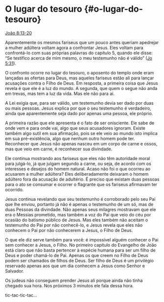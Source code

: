 # O lugar do tesouro {#o-lugar-do-tesouro}

[João 8:13-20](http://bibliaonline.com.br/acf/jo/8/13-20)

Aparentemente os mesmos fariseus que um pouco antes queriam apedrejar a mulher adúltera voltam agora a confrontar Jesus. Eles voltam para confrontá-lo com suas próprias palavras do capítulo 5, quando ele disse: “Se testifico acerca de mim mesmo, o meu testemunho não é válido” ([Jo 5:31](http://bibliaonline.com.br/acf/jo/5/31)).

O confronto ocorre no lugar do tesouro, o aposento do templo onde eram lançadas as ofertas para Deus, mas aqueles fariseus estão ali para lançar acusações contra o Filho de Deus. Em resposta, a primeira coisa que Jesus revela é que ele é a luz do mundo. A segunda, que quem o segue não anda em trevas, mas tem a luz da vida. Mas ele não para aí.

A Lei exigia que, para ser válido, um testemunho devia ser dado por duas ou mais pessoas. Jesus explica por que o seu testemunho é verdadeiro, ainda que aparentemente seja dado por apenas uma pessoa, ele próprio.

A primeira razão que ele apresenta é o fato de ser onisciente. Ele sabe de onde vem e para onde vai, algo que seus acusadores ignoram. Existe também algo sutil em sua afirmação, pois se ele veio ao mundo isto implica em sua pré-existência, algo que nenhum outro homem pode ter. Reconhecer que Jesus não apenas nasceu em um corpo de carne e ossos, mas que veio em carne, é reconhecer sua divindade.

Ele continua mostrando aos fariseus que eles não têm autoridade moral para julgá-lo, já que julgam segundo a carne, ou seja, de acordo com os interesses e desejos do homem natural. Acaso não foi o que ocorreu ao acusarem a mulher adúltera? Eles deliberadamente deixaram o homem adúltero fora da acusação de adultério. É preciso que existam duas pessoas para o ato se consumar e ocorrer o flagrante que os fariseus afirmavam ter ocorrido.

Jesus continua revelando que seu testemunho é corroborado pelo seu Pai que lhe enviou, portanto já não é apenas o testemunho de um só, mas de duas Pessoas da divindade. Não apenas seus milagres mostravam que ele era o Messias prometido, mas também a voz do Pai que veio do céu por ocasião do batismo público de Jesus. Mas eles também não aceitam o testemunho do Pai por não conhecê-lo, e Jesus revela que eles não conhecem o Pai por não conhecerem a Jesus, o Filho de Deus.

O que ele diz serve também para você: é impossível alguém conhecer o Pai sem conhecer a Jesus, o Filho. No primeiro capítulo do Evangelho de João está claro que não basta pertencer à espécie humana para ser um filho de Deus e poder chamá-lo de Pai. Apenas os que creem no Filho de Deus podem ser chamados de filhos de Deus. Ser filho de Deus é um privilégio reservado apenas aos que um dia conhecem a Jesus como Senhor e Salvador.

Os judeus não conseguem prender Jesus ali porque ainda não tinha chegado sua hora. Nos próximos 3 minutos ele fala dessa hora.

tic-tac-tic-tac...